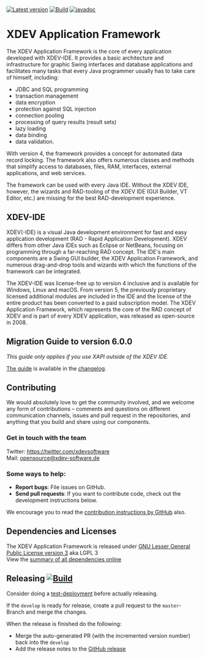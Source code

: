 [![Latest version](https://img.shields.io/maven-central/v/com.xdev-software/xapi)](https://mvnrepository.com/artifact/com.xdev-software/xapi)
[![Build](https://img.shields.io/github/workflow/status/xdev-software/xapi/Check%20Build/develop)](https://github.com/xdev-software/xapi/actions/workflows/checkBuild.yml?query=branch%3Adevelop)
[![javadoc](https://javadoc.io/badge2/com.xdev-software/xapi/javadoc.svg)](https://javadoc.io/doc/com.xdev-software/xapi) 

# XDEV Application Framework
The XDEV Application Framework is the core of every application developed with XDEV-IDE. It provides a basic architecture and infrastructure for graphic Swing interfaces and database applications and facilitates many tasks that every Java programmer usually has to take care of himself, including: 

 - JDBC and SQL programming
 - transaction management
 - data encryption
 - protection against SQL injection
 - connection pooling
 - processing of query results (result sets)
 - lazy loading
 - data binding
 - data validation. 

With version 4, the framework provides a concept for automated data record locking. The framework also offers numerous classes and methods that simplify access to databases, files, RAM, interfaces, external applications, and web services. 

The framework can be used with every Java IDE. Without the XDEV IDE, however, the wizards and RAD-tooling of the XDEV IDE (GUI Builder, VT Editor, etc.) are missing for the best RAD-development experience. 

## XDEV-IDE
XDEV(-IDE) is a visual Java development environment for fast and easy application development (RAD - Rapid Application Development). XDEV differs from other Java IDEs such as Eclipse or NetBeans, focusing on programming through a far-reaching RAD concept. The IDE's main components are a Swing GUI builder, the XDEV Application Framework, and numerous drag-and-drop tools and wizards with which the functions of the framework can be integrated.

The XDEV-IDE was license-free up to version 4 inclusive and is available for Windows, Linux and macOS. From version 5, the previously proprietary licensed additional modules are included in the IDE and the license of the entire product has been converted to a paid subscription model. The XDEV Application Framework, which represents the core of the RAD concept of XDEV and is part of every XDEV application, was released as open-source in 2008.

## Migration Guide to version 6.0.0
*This guide only applies if you use XAPI outside of the XDEV IDE.*

[The guide](https://github.com/xdev-software/xapi/blob/develop/CHANGELOG.md#detached-javafx---migration-guide) is available in the [changelog](https://github.com/xdev-software/xapi/blob/develop/CHANGELOG.md#600).

## Contributing

We would absolutely love to get the community involved, and we welcome any form of contributions – comments and questions on different communication channels, issues and pull request in the repositories, and anything that you build and share using our components.

### Get in touch with the team

Twitter: https://twitter.com/xdevsoftware<br/>
Mail: opensource@xdev-software.de

### Some ways to help:

- **Report bugs**: File issues on GitHub.
- **Send pull requests**: If you want to contribute code, check out the development instructions below.

We encourage you to read the [contribution instructions by GitHub](https://guides.github.com/activities/contributing-to-open-source/#contributing) also.

## Dependencies and Licenses
The XDEV Application Framework is released under [GNU Lesser General Public License version 3](https://www.gnu.org/licenses/lgpl-3.0.en.html) aka LGPL 3<br/>
View the [summary of all dependencies online](https://xdev-software.github.io/xapi/dependencies/)

## Releasing [![Build](https://img.shields.io/github/workflow/status/xdev-software/xapi/Release?label=Release)](https://github.com/xdev-software/xapi/actions/workflows/release.yml)
Consider doing a [test-deployment](https://github.com/xdev-software/xapi/actions/workflows/test-deploy.yml?query=branch%3Adevelop) before actually releasing.

If the ``develop`` is ready for release, create a pull request to the ``master``-Branch and merge the changes.

When the release is finished do the following:
* Merge the auto-generated PR (with the incremented version number) back into the ``develop``
* Add the release notes to the [GitHub release](https://github.com/xdev-software/xapi/releases/latest)
